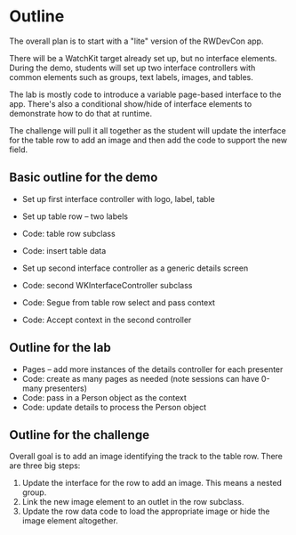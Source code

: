 # Outline

The overall plan is to start with a "lite" version of the RWDevCon app.

There will be a WatchKit target already set up, but no interface elements.
During the demo, students will set up two interface controllers with common
elements such as groups, text labels, images, and tables.

The lab is mostly code to introduce a variable page-based interface to the
app. There's also a conditional show/hide of interface elements to demonstrate
how to do that at runtime.

The challenge will pull it all together as the student will update the
interface for the table row to add an image and then add the code to support
the new field.

## Basic outline for the demo

* Set up first interface controller with logo, label, table
* Set up table row – two labels
* Code: table row subclass
* Code: insert table data

* Set up second interface controller as a generic details screen
* Code: second WKInterfaceController subclass
* Code: Segue from table row select and pass context
* Code: Accept context in the second controller

## Outline for the lab

* Pages – add more instances of the details controller for each presenter
* Code: create as many pages as needed (note sessions can have 0-many presenters)
* Code: pass in a Person object as the context
* Code: update details to process the Person object

## Outline for the challenge

Overall goal is to add an image identifying the track to the table row. There are three big steps:

1. Update the interface for the row to add an image. This means a nested group.
2. Link the new image element to an outlet in the row subclass.
3. Update the row data code to load the appropriate image or hide the image element altogether.
